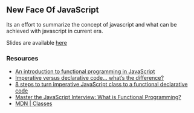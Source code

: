 ## New Face Of JavaScript

Its an effort to summarize the concept of javascript and what can be achieved with javascript in current era.

Slides are available [here]()

### Resources
- [An introduction to functional programming in JavaScript](https://opensource.com/article/17/6/functional-javascript)
- [Imperative versus declarative code… what’s the difference?](https://medium.com/front-end-hacking/imperative-versus-declarative-code-whats-the-difference-adc7dd6c8380)
- [8 steps to turn imperative JavaScript class to a functional declarative code](https://medium.com/front-end-hacking/8-steps-to-turn-imperative-javascript-class-to-a-functional-declarative-code-862964faf46c)
- [Master the JavaScript Interview: What is Functional Programming?](https://medium.com/javascript-scene/master-the-javascript-interview-what-is-functional-programming-7f218c68b3a0)
- [MDN | Classes](https://developer.mozilla.org/en-US/docs/Web/JavaScript/Reference/Classes)